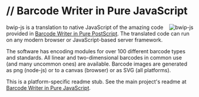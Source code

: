 # // Barcode Writer in Pure JavaScript


<a href="http://metafloor.github.io/bwip-js"><img alt="bwip-js" align="right" src="http://metafloor.github.io/bwip-js/images/bwip-js.png"></a>
bwip-js is a translation to native JavaScript of the amazing code provided in [Barcode Writer in Pure PostScript](https://github.com/bwipp/postscriptbarcode).  The translated code can run on any modern browser or JavaScript-based server framework.

The software has encoding modules for over 100 different barcode types and standards.
All linear and two-dimensional barcodes in common use (and many uncommon
ones) are available.  Barcode images are generated as png (node-js) or to a canvas (browser)
or as SVG (all platforms).

This is a platform-specific readme stub.  See the main project's readme at [Barcode Writer in Pure JavaScript](https://github.com/metafloor/bwip-js).

